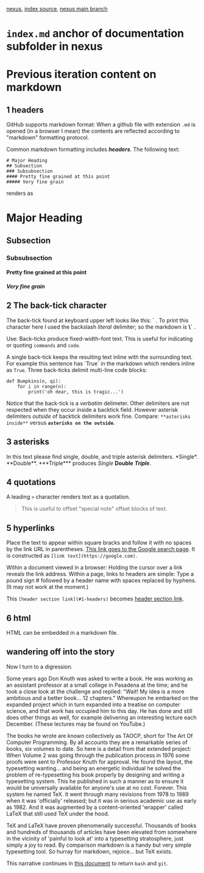 [nexus](https://robfatland.github.io/nexus), [index source](https://github.com/robfatland/nexus/blob/gh-pages/index.md), 
[nexus main branch](https://github.com/robfatland/nexus/tree/main)


# `index.md` anchor of documentation subfolder in nexus

# Previous iteration content on markdown


## 1 headers


GitHub supports markdown format: When a github file with extension `.md` is opened 
(in a browser I mean) the contents are reflected according to "markdown" formatting protocol.


Common markdown formatting includes ***headers***. The following text:

```
# Major Heading
## Subsection
### Subsubsection
#### Pretty fine grained at this point
##### Very fine grain
```

renders as

# Major Heading
## Subsection
### Subsubsection
#### Pretty fine grained at this point
##### Very fine grain



## 2 The back-tick character 


The back-tick found at keyboard upper left looks like this: \` .
To print this character here I used the backslash *literal* delimiter; so the markdown is **\\\`**  . 


Use: Back-ticks produce fixed-width-font text. This is useful for indicating or quoting `commands` and 
`code`. 


A single back-tick keeps the resulting text inline with the surrounding text. For example this sentence has \`True\` in the markdown which renders inline as `True`. 
Three back-ticks delimit multi-line code blocks:


```
def Bumpkins(n, qi):
    for i in range(n):
        print('oh dear, this is tragic...')
```

Notice that the back-tick is a *verbatim* delimeter. Other delimiters are not respected when they occur 
inside a backtick field. However asterisk delimiters *outside* of backtick delimiters work fine. Compare:
`**asterisks inside**` versus **`asterisks on the outside`**. 


## 3 asterisks


In this text please find single, double, and triple asterisk delimiters. 
\*Single\*. \*\*Double\*\*. \*\*\*Triple\*\*\* produces *Single* **Double** ***Triple***. 


## 4 quotations


A leading `>` character renders text as a quotation. 


> This is useful to offset "special note" offset blocks of text. 


## 5 hyperlinks 


Place the text to appear within square bracks and follow it with no spaces by the link URL 
in parentheses. [This link goes to the Google search page](https://google.com). It
is constructed as `[link text](https://google.com)`. 


Within a document viewed in a browser: Holding the cursor over a link reveals the link address.
Within a page, links to headers are simple: Type a pound sign \# followed by
a header name with spaces replaced by hyphens. (It may not work at the moment.)

This `[header section link](#1-headers)` becomes [header section link](#1-headers).



## 6 html


HTML can be embedded in a markdown file.


## wandering off into the story


Now I turn to a digression. 


Some years ago Don Knuth was asked to write a book. 
He was working as an assistant professor at a small college in Pasadena at the time; and he took a 
close look at the challenge and replied: "Wait! My idea is a more ambitious and a better book... 12 chapters."
Whereupon he embarked on the expanded project which in turn expanded into a treatise on computer science,
and that work has occupied him to this day. He has done and still does other things as well, 
for example delivering an interesting lecture each December. (These lectures may be found on YouTube.)


The books he wrote are known collectively as TAOCP, short for The Art Of Computer Programming. 
By all accounts they are a remarkable series of books, six volumes to date. 
So here is a detail from that extended project: When Volume 2 was going through the publication 
process in 1976 some proofs were sent to Professor Knuth for approval. He found the layout,
the typesetting wanting... and being an energetic individual he solved the problem of re-typesetting 
his book properly by designing and writing a typesetting system. This he published
in such a manner as to ensure it would be universally available 
for anyone's use at no cost. Forever. This system he named TeX. It went through
many revisions from 1978 to 1989 when it was 'officially' released; but it was in
serious academic use as early as 1982. And it was augmented by a content-oriented 
'wrapper' called LaTeX that still used TeX under the hood.


TeX and LaTeX have proven phenomenally successful. Thousands of books and hundreds of thousands
of articles have been elevated from somewhere in the vicinity of 'painful to look at' into a
typesetting stratosphere, just simply a joy to read. By comparison markdown is a handy but 
very simple typesetting tool. So hurray for markdown, rejoice... but TeX exists.


This narrative continues in
[this document](https://github.com/robfatland/reorganiseduponthefloor/edit/main/git/bash_and_git.md)
to return `bash` and `git`. 
